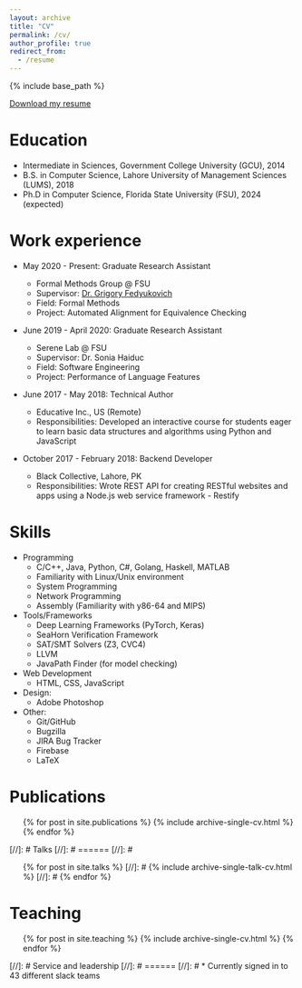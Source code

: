```yaml
---
layout: archive
title: "CV"
permalink: /cv/
author_profile: true
redirect_from:
  - /resume
---
```


{% include base_path %}

[Download my resume](/files/resume.pdf)

Education
======
* Intermediate in Sciences, Government College University (GCU), 2014
* B.S. in Computer Science, Lahore University of Management Sciences (LUMS), 2018
* Ph.D in Computer Science, Florida State University (FSU), 2024 (expected)

Work experience
======
* May 2020 - Present: Graduate Research Assistant
  * Formal Methods Group @ FSU
  * Supervisor: [Dr. Grigory Fedyukovich](http://www.cs.fsu.edu/~grigory/)
  * Field: Formal Methods
  * Project: Automated Alignment for Equivalence Checking

* June 2019 - April 2020: Graduate Research Assistant
  * Serene Lab @ FSU
  * Supervisor: Dr. Sonia Haiduc
  * Field: Software Engineering
  * Project: Performance of Language Features

* June 2017 - May 2018: Technical Author
  * Educative Inc., US (Remote)
  * Responsibilities: Developed an interactive course for students eager to learn basic
data structures and algorithms using Python and JavaScript

* October 2017 - February 2018: Backend Developer
  * Black Collective, Lahore, PK
  * Responsibilities: Wrote REST API for creating RESTful websites and apps using a Node.js web service framework - Restify

Skills
======
* Programming
  * C/C++, Java, Python, C#, Golang, Haskell, MATLAB
  * Familiarity with Linux/Unix environment
  * System Programming
  * Network Programming
  * Assembly (Familiarity with y86-64 and MIPS)
* Tools/Frameworks
  * Deep Learning Frameworks (PyTorch, Keras)
  * SeaHorn Verification Framework
  * SAT/SMT Solvers (Z3, CVC4)
  * LLVM
  * JavaPath Finder (for model checking)
* Web Development
  * HTML, CSS, JavaScript
* Design:
  * Adobe Photoshop
* Other: 
  * Git/GitHub
  * Bugzilla
  * JIRA Bug Tracker
  * Firebase
  * LaTeX

Publications
======
  <ul>{% for post in site.publications %}
    {% include archive-single-cv.html %}
  {% endfor %}</ul>
  
[//]: # Talks
[//]: # ======
[//]: # <ul>{% for post in site.talks %}
[//]: # {% include archive-single-talk-cv.html %}
[//]: # {% endfor %}</ul>
  
Teaching
======
  <ul>{% for post in site.teaching %}
    {% include archive-single-cv.html %}
  {% endfor %}</ul>
  
[//]: # Service and leadership
[//]: # ======
[//]: # * Currently signed in to 43 different slack teams
